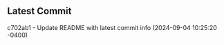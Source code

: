 
## Latest Commit
c702ab1 - Update README with latest commit info (2024-09-04 10:25:20 -0400) <Yunxi-Zhou>

